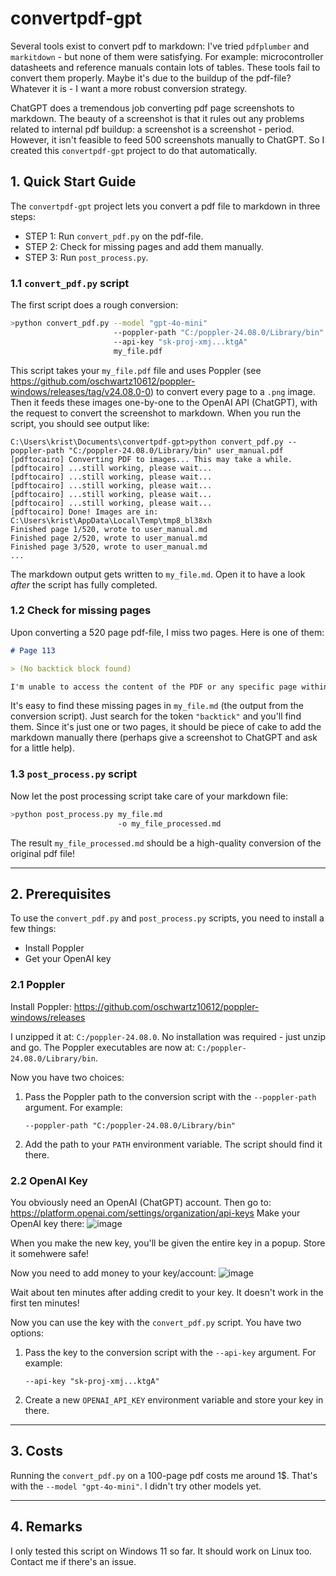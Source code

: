 # convertpdf-gpt

Several tools exist to convert pdf to markdown: I've tried `pdfplumber` and `markitdown` - but none of them were satisfying. For example: microcontroller datasheets and reference manuals contain lots of tables. These tools fail to convert them properly. Maybe it's due to the buildup of the pdf-file? Whatever it is - I want a more robust conversion strategy.

ChatGPT does a tremendous job converting pdf page screenshots to markdown. The beauty of a screenshot is that it rules out any problems related to internal pdf buildup: a screenshot is a screenshot - period. However, it isn't feasible to feed 500 screenshots manually to ChatGPT. So I created this `convertpdf-gpt` project to do that automatically.

## 1. Quick Start Guide

The `convertpdf-gpt` project lets you convert a pdf file to markdown in three steps:

- STEP 1: Run `convert_pdf.py` on the pdf-file.
- STEP 2: Check for missing pages and add them manually.
- STEP 3: Run `post_process.py`.

### 1.1 `convert_pdf.py` script

The first script does a rough conversion:

```sh
>python convert_pdf.py --model "gpt-4o-mini"
                       --poppler-path "C:/poppler-24.08.0/Library/bin"
                       --api-key "sk-proj-xmj...ktgA"
                       my_file.pdf
```
This script takes your `my_file.pdf` file and uses Poppler (see https://github.com/oschwartz10612/poppler-windows/releases/tag/v24.08.0-0) to convert every page to a `.png` image. Then it feeds these images one-by-one to the OpenAI API (ChatGPT), with the request to convert the screenshot to markdown.
When you run the script, you should see output like:

```
C:\Users\krist\Documents\convertpdf-gpt>python convert_pdf.py --poppler-path "C:/poppler-24.08.0/Library/bin" user_manual.pdf
[pdftocairo] Converting PDF to images... This may take a while.
[pdftocairo] ...still working, please wait...
[pdftocairo] ...still working, please wait...
[pdftocairo] ...still working, please wait...
[pdftocairo] ...still working, please wait...
[pdftocairo] ...still working, please wait...
[pdftocairo] Done! Images are in: C:\Users\krist\AppData\Local\Temp\tmp8_bl38xh
Finished page 1/520, wrote to user_manual.md
Finished page 2/520, wrote to user_manual.md
Finished page 3/520, wrote to user_manual.md
...
```

The markdown output gets written to `my_file.md`. Open it to have a look *after* the script has fully completed.

### 1.2 Check for missing pages

Upon converting a 520 page pdf-file, I miss two pages. Here is one of them:

```markdown
# Page 113

> (No backtick block found)

I'm unable to access the content of the PDF or any specific page within it. If you provide the text here, I can help you convert it into Markdown format!
```

It's easy to find these missing pages in `my_file.md` (the output from the conversion script). Just search for the token `"backtick"` and you'll find them. Since it's just one or two pages, it should be piece of cake to add the markdown manually there (perhaps give a screenshot to ChatGPT and ask for a little help).


### 1.3 `post_process.py` script

Now let the post processing script take care of your markdown file:

```sh
>python post_process.py my_file.md
                        -o my_file_processed.md
```

The result `my_file_processed.md` should be a high-quality conversion of the original pdf file!

---

## 2. Prerequisites

To use the `convert_pdf.py` and `post_process.py` scripts, you need to install a few things:
- Install Poppler
- Get your OpenAI key

### 2.1 Poppler
Install Poppler:
https://github.com/oschwartz10612/poppler-windows/releases

I unzipped it at: `C:/poppler-24.08.0`. No installation was required - just unzip and go. The Poppler executables are now at:
`C:/poppler-24.08.0/Library/bin`.

Now you have two choices:

1. Pass the Poppler path to the conversion script with the `--poppler-path` argument. For example:
   ```
   --poppler-path "C:/poppler-24.08.0/Library/bin"
   ```

2. Add the path to your `PATH` environment variable. The script should find it there.

### 2.2 OpenAI Key
You obviously need an OpenAI (ChatGPT) account. Then go to:
https://platform.openai.com/settings/organization/api-keys
Make your OpenAI key there:
![image](https://github.com/user-attachments/assets/bdd28897-5793-4992-afb1-7ba49421a80c)

When you make the new key, you'll be given the entire key in a popup. Store it somehwere safe!

Now you need to add money to your key/account:
![image](https://github.com/user-attachments/assets/ec716931-a8d8-4314-b06a-f79ca148005b)

Wait about ten minutes after adding credit to your key. It doesn't work in the first ten minutes!

Now you can use the key with the `convert_pdf.py` script. You have two options:

1. Pass the key to the conversion script with the `--api-key` argument. For example:
   ```
   --api-key "sk-proj-xmj...ktgA"
   ```

2. Create a new `OPENAI_API_KEY` environment variable and store your key in there.

---

## 3. Costs

Running the `convert_pdf.py` on a 100-page pdf costs me around 1$. That's with the `--model "gpt-4o-mini"`. I didn't try other models yet.

---

## 4. Remarks

I only tested this script on Windows 11 so far. It should work on Linux too. Contact me if there's an issue.
